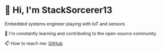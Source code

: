 # 👋 Hi, I'm StackSorcerer13

Embedded systems engineer playing with IoT and sensors

🌱 I'm constantly learning and contributing to the open-source community.

📫 How to reach me: [GitHub](https://github.com/StackSorcerer13)
